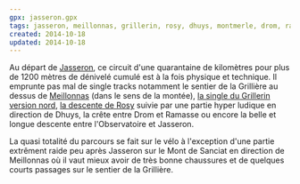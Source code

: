```yaml
---
gpx: jasseron.gpx
tags: jasseron, meillonnas, grillerin, rosy, dhuys, montmerle, drom, ramasse, observatoire
created: 2014-10-18
updated: 2014-10-18
---
```


Au départ de [Jasseron](/tags/jasseron/), ce circuit d'une quarantaine de
kilomètres pour plus de 1200 mètres de dénivelé cumulé est à la fois physique et
technique. Il emprunte pas mal de single tracks notamment le sentier de la
Grillière au dessus de [Meillonnas](/tags/meillonnas/) (dans le sens de la
montée), [la single du Grillerin version
nord](/single-tracks/single-du-grillerin-nord/), [la descente de
Rosy](/single-tracks/descente-de-rosy/) suivie par une partie hyper ludique en
direction de Dhuys, la crête entre Drom et Ramasse ou encore la belle et longue
descente entre l'Observatoire et Jasseron.

La quasi totalité du parcours se fait sur le vélo à l'exception d'une partie
extrêment raide peu après Jasseron sur le Mont de Sanciat en direction de
Meillonnas où il vaut mieux avoir de très bonne chaussures et de quelques courts
passages sur le sentier de la Grillière.
